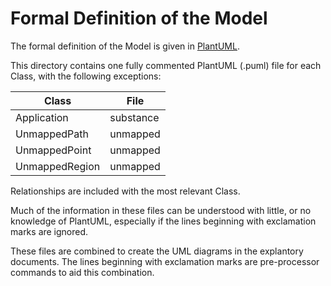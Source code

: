 # Formal Definition of the Model
The formal definition of the Model is given in [PlantUML](https://plantuml.com/).

This directory contains one fully commented PlantUML (.puml) file for each Class, with the following exceptions:

|Class|File|
|---------|--------|
|Application|substance|
|UnmappedPath|unmapped|
|UnmappedPoint|unmapped|
|UnmappedRegion|unmapped|

Relationships are included with the most relevant Class.

Much of the information in these files can be understood with little, or no knowledge of PlantUML, especially if the
lines beginning with exclamation marks are ignored.

These files are combined to create the UML diagrams in the explantory documents.  The lines beginning with exclamation
marks are pre-processor commands to aid this combination.